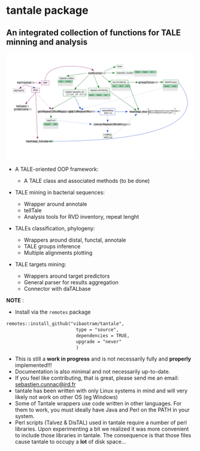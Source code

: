 # tantale package
## An integrated collection of functions for TALE minning and analysis

<p align="center">
  <img src="./man/figures/pipeline.svg">
</p>



- A TALE-oriented OOP framework:
    - A TALE class and associated methods (to be done)


- TALE mining in bacterial sequences:
    - Wrapper around annotale
    - tellTale
    - Analysis tools for RVD inventory, repeat lenght


- TALEs classification, phylogeny:
    - Wrappers around distal, functal, annotale
    - TALE groups inference
    - Multiple alignments plotting  


- TALE targets mining:
    - Wrappers around target predictors
    - General parser for results aggregation
    - Connector with daTALbase

**NOTE** :

- Install via the `remotes` package

```
remotes::install_github("vibaotram/tantale",
                          type = "source",
                          dependencies = TRUE,
                          upgrade = "never"
                          )
```

- This is still a **work in progress** and is not necessarily fully and **properly** implemented!!!
- Documentation is also minimal and not necessarily up-to-date.
- If you feel like contributing, that is great, please send me an email: sebastien.cunnac@ird.fr
- tantale has been written with only Linux systems in mind and will very likely not work on other OS (eg Windows)
- Some of Tantale wrappers use code written in other languages. For them to work, you must ideally have Java and Perl on the PATH in your system.
- Perl scripts (Talvez & DisTAL) used in tantale require a number of perl libraries. Upon experimenting a bit we realized it was more convenient to include those libraries in tantale. The consequence is that those files cause tantale to occupy a **lot** of disk space...
    
    

